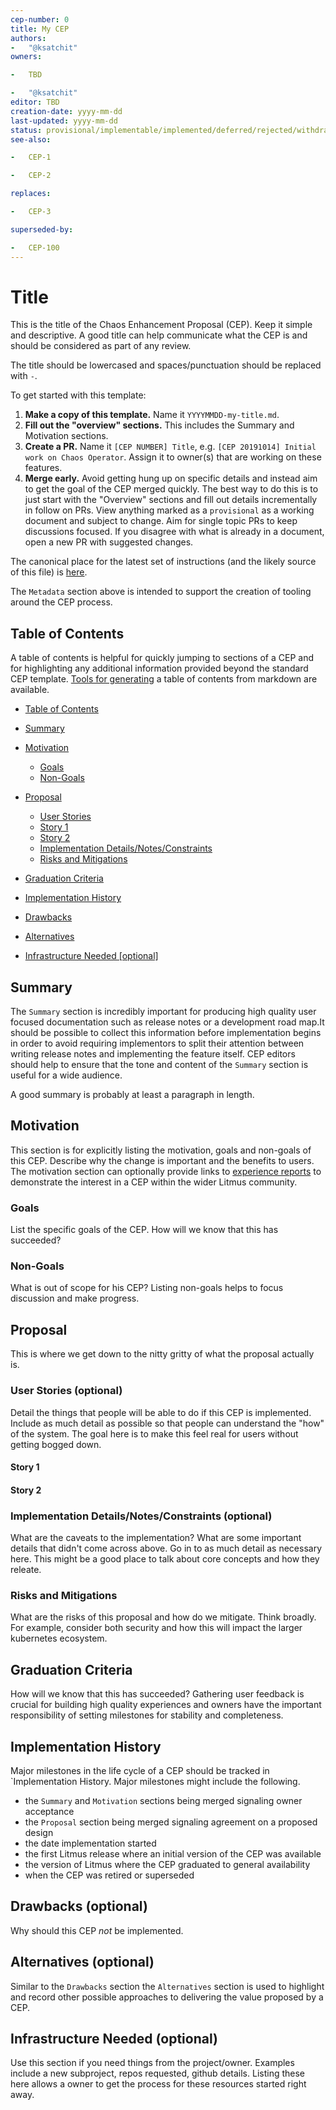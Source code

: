 ```yaml
---
cep-number: 0
title: My CEP
authors:
-   "@ksatchit"
owners:

-   TBD

-   "@ksatchit"
editor: TBD
creation-date: yyyy-mm-dd
last-updated: yyyy-mm-dd
status: provisional/implementable/implemented/deferred/rejected/withdrawn/replaced
see-also:

-   CEP-1

-   CEP-2

replaces:

-   CEP-3

superseded-by:

-   CEP-100
---
```


# Title

This is the title of the Chaos Enhancement Proposal (CEP).
Keep it simple and descriptive.
A good title can help communicate what the CEP is and should be considered as part of any review.

The title should be lowercased and spaces/punctuation should be replaced with `-`.

To get started with this template:
1. **Make a copy of this template.**
  Name it `YYYYMMDD-my-title.md`.
1. **Fill out the "overview" sections.**
  This includes the Summary and Motivation sections.
1. **Create a PR.**
  Name it `[CEP NUMBER] Title`, e.g. `[CEP 20191014] Initial work on Chaos Operator`.
  Assign it to owner(s) that are working on these features.
1. **Merge early.**
  Avoid getting hung up on specific details and instead aim to get the goal of the CEP merged quickly.
  The best way to do this is to just start with the "Overview" sections and fill out details incrementally in follow on PRs.
  View anything marked as a `provisional` as a working document and subject to change.
  Aim for single topic PRs to keep discussions focused.
  If you disagree with what is already in a document, open a new PR with suggested changes.

The canonical place for the latest set of instructions (and the likely source of this file) is [here](/ceps/0001-cep-template.md).

The `Metadata` section above is intended to support the creation of tooling around the CEP process.

## Table of Contents

A table of contents is helpful for quickly jumping to sections of a CEP and for highlighting any additional information provided beyond the standard CEP template.
[Tools for generating](https://github.com/ekalinin/github-markdown-toc) a table of contents from markdown are available.

-   [Table of Contents](#table-of-contents)

-   [Summary](#summary)

-   [Motivation](#motivation)

    -   [Goals](#goals)
    -   [Non-Goals](#non-goals)

-   [Proposal](#proposal)

    -   [User Stories](#user-stories-optional)
    -   [Story 1](#story-1)
    -   [Story 2](#story-2)
    -   [Implementation Details/Notes/Constraints](#implementation-detailsnotesconstraints)
    -   [Risks and Mitigations](#risks-and-mitigations)

-   [Graduation Criteria](#graduation-criteria)

-   [Implementation History](#implementation-history)

-   [Drawbacks](#drawbacks)

-   [Alternatives](#alternatives)

-   [Infrastructure Needed [optional]](#infrastructure-needed)

## Summary

The `Summary` section is incredibly important for producing high quality user focused documentation such as release notes 
or a development road map.It should be possible to collect this information before implementation begins in order to avoid 
requiring implementors to split their attention between writing release notes and implementing the feature itself.
CEP editors should help to ensure that the tone and content of the `Summary` section is useful for a wide audience.

A good summary is probably at least a paragraph in length.

## Motivation

This section is for explicitly listing the motivation, goals and non-goals of this CEP.
Describe why the change is important and the benefits to users.
The motivation section can optionally provide links to [experience reports](https://github.com/golang/go/wiki/ExperienceReports) to demonstrate the interest in a CEP 
within the wider Litmus community.

### Goals

List the specific goals of the CEP.
How will we know that this has succeeded?

### Non-Goals

What is out of scope for his CEP?
Listing non-goals helps to focus discussion and make progress.

## Proposal

This is where we get down to the nitty gritty of what the proposal actually is.

### User Stories (optional)

Detail the things that people will be able to do if this CEP is implemented.
Include as much detail as possible so that people can understand the "how" of the system.
The goal here is to make this feel real for users without getting bogged down.

#### Story 1

#### Story 2

### Implementation Details/Notes/Constraints (optional) 

What are the caveats to the implementation?
What are some important details that didn't come across above.
Go in to as much detail as necessary here.
This might be a good place to talk about core concepts and how they releate.

### Risks and Mitigations

What are the risks of this proposal and how do we mitigate.
Think broadly.
For example, consider both security and how this will impact the larger kubernetes ecosystem.

## Graduation Criteria

How will we know that this has succeeded?
Gathering user feedback is crucial for building high quality experiences and owners have the important responsibility 
of setting milestones for stability and completeness.

## Implementation History

Major milestones in the life cycle of a CEP should be tracked in `Implementation History.
Major milestones might include the following.

-   the `Summary` and `Motivation` sections being merged signaling owner acceptance
-   the `Proposal` section being merged signaling agreement on a proposed design
-   the date implementation started
-   the first Litmus release where an initial version of the CEP was available
-   the version of Litmus where the CEP graduated to general availability
-   when the CEP was retired or superseded

## Drawbacks (optional)

Why should this CEP _not_ be implemented.

## Alternatives (optional)

Similar to the `Drawbacks` section the `Alternatives` section is used to highlight and record other possible approaches 
to delivering the value proposed by a CEP.

## Infrastructure Needed (optional)

Use this section if you need things from the project/owner.
Examples include a new subproject, repos requested, github details.
Listing these here allows a owner to get the process for these resources started right away.
